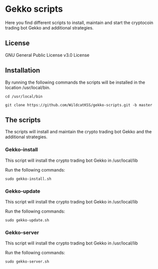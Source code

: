 # Gekko scripts
Here you find different scripts to install, maintain and start the cryptocoin trading bot Gekko and additional strategies.

## License
GNU General Public License v3.0 License

## Installation
By running the following commands the scripts will be installed in the location /usr/local/bin.

`cd /usr/local/bin`

`git clone https://github.com/WildcatKSS/gekko-scripts.git -b master`

## The scripts
The scripts will install and maintain the crypto trading bot Gekko and the additional strategies.

### Gekko-install
This script will install the crypto trading bot Gekko in /usr/local/lib

Run the following commands:

`sudo gekko-install.sh`

### Gekko-update
This script will install the crypto trading bot Gekko in /usr/local/lib

Run the following commands:

`sudo gekko-update.sh`

### Gekko-server
This script will install the crypto trading bot Gekko in /usr/local/lib

Run the following commands:

`sudo gekko-server.sh`
